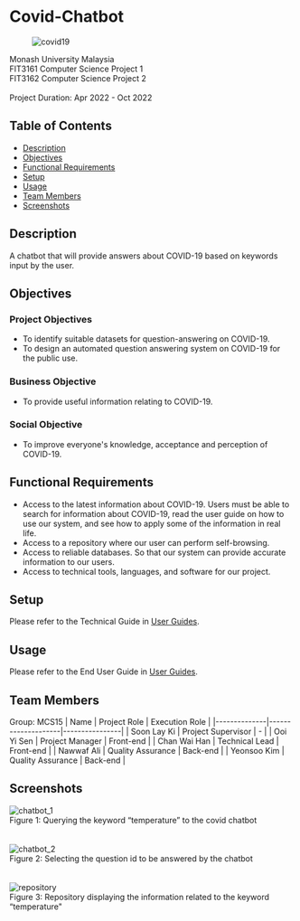 # Covid-Chatbot
<figure>
  <img src="https://raw.githubusercontent.com/pikachanwh/Covid-Chatbot/main/Front_end_codes/covid19.png" alt="covid19" title="COVID-19">
</figure>
Monash University Malaysia<br>
FIT3161 Computer Science Project 1<br>
FIT3162 Computer Science Project 2<br>
<br>
Project Duration: Apr 2022 - Oct 2022

## Table of Contents
* [Description](#description)
* [Objectives](#objectives)
* [Functional Requirements](#functional-requirements)
* [Setup](#setup)
* [Usage](#usage)
* [Team Members](#team-members)
* [Screenshots](#screenshots)

## Description
A chatbot that will provide answers about COVID-19 based on keywords input by the user.

## Objectives
### Project Objectives
<ul>
  <li>To identify suitable datasets for question-answering on COVID-19.</li>
  <li>To design an automated question answering system on COVID-19 for the public use.</li>
</ul>

### Business Objective
<ul>
  <li>To provide useful information relating to COVID-19.</li>
</ul>

### Social Objective
<ul>
  <li>To improve everyone's knowledge, acceptance and perception of COVID-19.</li>
</ul>

## Functional Requirements
<ul>
  <li> Access to the latest information about COVID-19. Users must be able to search for information
about COVID-19, read the user guide on how to use our system, and see how to apply some of the
information in real life.</li>
  <li>Access to a repository where our user can perform self-browsing.</li>
  <li>Access to reliable databases. So that our system can provide accurate information to our users.</li>
  <li>Access to technical tools, languages, and software for our project.</li>
</ul>

## Setup
Please refer to the Technical Guide in <a href="https://github.com/pikachanwh/Covid-Chatbot/blob/main/docs/FIT3162/user-guide/UserGuides.pdf">User Guides</a>.

## Usage
Please refer to the End User Guide in <a href="https://github.com/pikachanwh/Covid-Chatbot/blob/main/docs/FIT3162/user-guide/UserGuides.pdf">User Guides</a>.

## Team Members
Group: MCS15
| Name         | Project Role       | Execution Role |
|--------------|--------------------|----------------|
| Soon Lay Ki  | Project Supervisor | -              |
| Ooi Yi Sen   | Project Manager    | Front-end      |
| Chan Wai Han | Technical Lead     | Front-end      |
| Nawwaf Ali   | Quality Assurance  | Back-end       |
| Yeonsoo Kim  | Quality Assurance  | Back-end       |

## Screenshots
<div>
  <img src="https://raw.githubusercontent.com/pikachanwh/Covid-Chatbot/main/screenshots/chatbot_1.jpg" alt="chatbot_1" title="Covid chatbot"><br>
  <figcaption>Figure 1: Querying the keyword “temperature” to the covid chatbot</figcaption>
</div>
<br><br>
<div>
  <img src="https://raw.githubusercontent.com/pikachanwh/Covid-Chatbot/main/screenshots/chatbot_2.jpg" alt="chatbot_2" title="Covid chatbot"><br>
  <figcaption>Figure 2: Selecting the question id to be answered by the chatbot</figcaption>
</div>
<br><br>
<div>
  <img src="https://raw.githubusercontent.com/pikachanwh/Covid-Chatbot/main/screenshots/repository.jpg" alt="repository" title="Repository"><br>
  <figcaption>Figure 3: Repository displaying the information related to the keyword “temperature"</figcaption>
</div>
